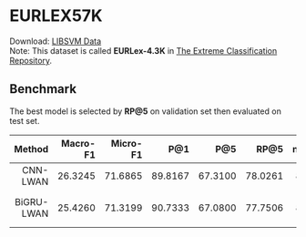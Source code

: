 # EURLEX57K

Download: [LIBSVM Data](https://www.csie.ntu.edu.tw/~cjlin/libsvmtools/datasets/multilabel.html#EURLEX57K)  
Note: This dataset is called **EURLex-4.3K** in [The Extreme Classification Repository](http://manikvarma.org/downloads/XC/XMLRepository.html).

## Benchmark
The best model is selected by **RP@5** on validation set then evaluated on test set.

| Method |     Macro-F1     |     Micro-F1     |       P@1        |       P@5        |       **RP@5**       |      nDCG@5      |  Cfg | Time |
|-----------------:|-----------------:|-----------------:|-----------------:|-----------------:|-----------------:|-----------------:|-----------------:|-----------------:|
|     CNN-LWAN      |     26.3245      |     71.6865      |     89.8167      |     67.3100      |     78.0261      |     80.5446      | [Cfg](./example_config/EUR-Lex-57k/cnn_lwan.yml) | 2 hrs |
|     BiGRU-LWAN      |     25.4260      |     71.3199      |     90.7333      |     67.0800      |     77.7506      |     80.5999      | [Cfg](./example_config/EUR-Lex-57k/bigru_lwan.yml) | 3 hrs 20 mins |

